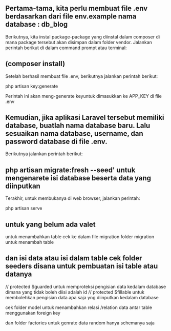 Pertama-tama, kita perlu membuat file .env berdasarkan dari file env.example
nama database : db_blog
---------------------------------------
Berikutnya, kita instal package-package yang diinstal dalam composer di mana package tersebut akan disimpan dalam folder vendor. Jalankan perintah berikut di dalam command prompt atau terminal:

(composer install)
----------------------------------------

Setelah berhasil membuat file .env, berikutnya jalankan perintah berikut:

php artisan key:generate

Perintah ini akan meng-generate keyuntuk dimasukkan ke APP_KEY di file .env

Kemudian, jika aplikasi Laravel tersebut memiliki database, buatlah nama database baru. Lalu sesuaikan nama database, username, dan password database di file .env.
---------------------------------------
Berikutnya jalankan perintah berikut:

php artisan migrate:fresh --seed'
untuk mengenarete isi database beserta data yang diinputkan
---------------------------------------
Terakhir, untuk membukanya di web browser, jalankan perintah:

php artisan serve

untuk yang belum ada valet
---------------------------------------
untuk menambahkan table cek ke dalam file migration
folder migration untuk menambah table

dan isi data atau isi dalam table cek folder seeders
disana untuk pembuatan isi table atau datanya
---------------------------------------
// protected $guarded untuk memproteksi pengisian data kedalam database dimana yang tidak boleh diisi adalah id
// protected $fillable untuk membolehkan pengisian data apa saja yng diinputkan kedalam database

cek folder model untuk menambahkan relasi /relation data antar table menggunakan foreign key

dan folder factories untuk genrate data random hanya schemanya saja